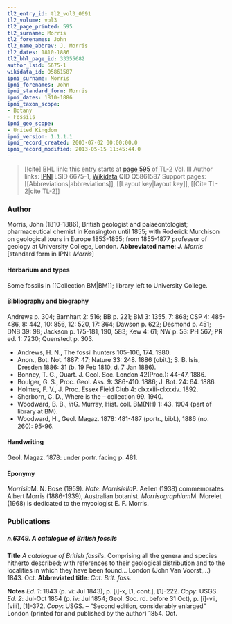 ```yaml
---
tl2_entry_id: tl2_vol3_0691
tl2_volume: vol3
tl2_page_printed: 595
tl2_surname: Morris
tl2_forenames: John
tl2_name_abbrev: J. Morris
tl2_dates: 1810-1886
tl2_bhl_page_id: 33355682
author_lsid: 6675-1
wikidata_id: Q5861587
ipni_surname: Morris
ipni_forenames: John
ipni_standard_form: Morris
ipni_dates: 1810-1886
ipni_taxon_scope: 
- Botany
- Fossils
ipni_geo_scope: 
- United Kingdom
ipni_version: 1.1.1.1
ipni_record_created: 2003-07-02 00:00:00.0
ipni_record_modified: 2013-05-15 11:45:44.0
---
```


> [!cite] BHL link: this entry starts at [page 595](https://www.biodiversitylibrary.org/page/33355682) of TL-2 Vol. III
> Author links: [IPNI](https://www.ipni.org/a/6675-1) LSID 6675-1, [Wikidata](https://www.wikidata.org/wiki/Q5861587) QID Q5861587
> Support pages: [[Abbreviations|abbreviations]], [[Layout key|layout key]], [[Cite TL-2|cite TL-2]]

### Author

Morris, John (1810-1886), British geologist and palaeontologist; pharmaceutical chemist in Kensington until 1855; with Roderick Murchison on geological tours in Europe 1853-1855; from 1855-1877 professor of geology at University College, London. 
**Abbreviated name**: *J. Morris* \[standard form in IPNI: *Morris*\]

#### Herbarium and types

Some fossils in [[Collection BM|BM]]; library left to University College.

#### Bibliography and biography

Andrews p. 304; Barnhart 2: 516; BB p. 221; BM 3: 1355, 7: 868; CSP 4: 485-486, 8: 442, 10: 856, 12: 520, 17: 364; Dawson p. 622; Desmond p. 451; DNB 39: 98; Jackson p. 175-181, 190, 583; Kew 4: 61; NW p. 53: PH 567; PR ed. 1: 7230; Quenstedt p. 303.
- Andrews, H. N., The fossil hunters 105-106, 174. 1980.
- Anon., Bot. Not. 1887: 47; Nature 33: 248. 1886 (obit.); S. B. Isis, Dresden 1886: 31 (b. 19 Feb 1810, d. 7 Jan 1886).
- Bonney, T. G., Quart. J. Geol. Soc. London 42(Proc.): 44-47. 1886.
- Boulger, G. S., Proc. Geol. Ass. 9: 386-410. 1886; J. Bot. 24: 64. 1886.
- Holmes, F. V., J. Proc. Essex Field Club 4: clxxxiii-clxxxiv. 1892.
- Sherborn, C. D., Where is the – collection 99. 1940.
- Woodward, B. B., *in*G. Murray, Hist. coll. BM(NH) 1: 43. 1904 (part of library at BM).
- Woodward, H., Geol. Magaz. 1878: 481-487 (portr., bibl.), 1886 (no. 260): 95-96.

#### Handwriting

Geol. Magaz. 1878: under portr. facing p. 481.

#### Eponymy

*Morrisia*M. N. Bose (1959). *Note*: *Morrisiella*P. Aellen (1938) commemorates Albert Morris (1886-1939), Australian botanist. *Morrisographium*M. Morelet (1968) is dedicated to the mycologist E. F. Morris.

### Publications

##### n.6349. A catalogue of British fossils

**Title**
*A catalogue of British fossils*. Comprising all the genera and species hitherto described; with references to their geological distribution and to the localities in which they have been found... London (John Van Voorst,...) 1843. Oct.
**Abbreviated title**: *Cat. Brit. foss.*

**Notes**
*Ed. 1*: 1843 (p. vi: Jul 1843), p. \[i\]-x, \[1, cont.\], \[1\]-222. *Copy*: USGS.
*Ed. 2*: Jul-Oct 1854 (p. iv: Jul 1854; Geol. Soc. rd. before 31 Oct), p. \[i\]-vii, \[viii\], \[1\]-372.
*Copy*: USGS. – "Second edition, considerably enlarged" London (printed for and published by the author) 1854. Oct.

